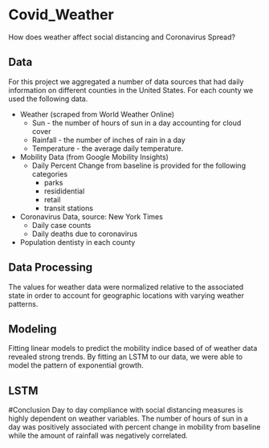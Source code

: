 # Covid_Weather
How does weather affect social distancing and Coronavirus Spread?

## Data
For this project we aggregated a number of data sources that had daily information on different counties in the United States. For each county we used the following data. 
- Weather (scraped from World Weather Online)
  - Sun - the number of hours of sun in a day accounting for cloud cover
  - Rainfall - the number of inches of rain in a day 
  - Temperature - the average daily temperature. 
- Mobility Data (from Google Mobility Insights)
  - Daily Percent Change from baseline is provided for the following categories
    - parks
    - resididential
    - retail
    - transit stations
- Coronavirus Data, source: New York Times
  - Daily case counts
  - Daily deaths due to coronavirus
- Population dentisty in each county 


## Data Processing
The values for weather data were normalized relative to the associated state in order to account for geographic locations with varying weather patterns.
## Modeling
Fitting linear models to predict the mobility indice based of of weather data revealed strong trends. By fitting an LSTM to our data, we were able to model the pattern of exponential growth. 

## LSTM

#Conclusion
Day to day compliance with social distancing measures is highly dependent on weather variables. The number of hours of sun in a day was positively associated with percent change in mobility from baseline while the amount of rainfall was negatively correlated. 
